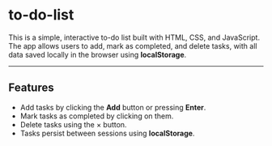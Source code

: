 # to-do-list

This is a simple, interactive to-do list built with HTML, CSS, and JavaScript. The app allows users to add, mark as completed, and delete tasks, with all data saved locally in the browser using **localStorage**.

---

## Features
- Add tasks by clicking the **Add** button or pressing **Enter**.
- Mark tasks as completed by clicking on them.
- Delete tasks using the × button.
- Tasks persist between sessions using **localStorage**.
